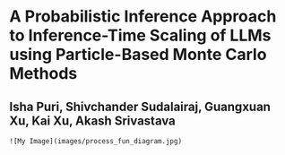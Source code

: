 # A Probabilistic Inference Approach to Inference-Time Scaling of LLMs using Particle-Based Monte Carlo Methods

## Isha Puri, Shivchander Sudalairaj, Guangxuan Xu, Kai Xu, Akash Srivastava

`![My Image](images/process_fun_diagram.jpg)`
